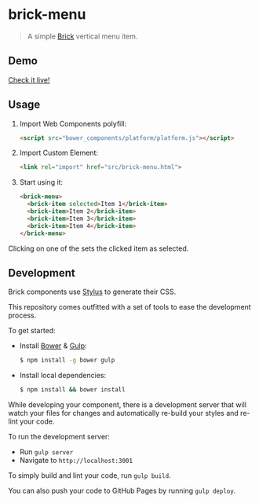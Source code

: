 # brick-menu

> A simple [Brick](https://github.com/mozbrick/brick/) vertical menu item.

## Demo

[Check it live!](http://mozbrick.github.io/brick-menu)

## Usage

1. Import Web Components polyfill:

    ```html
    <script src="bower_components/platform/platform.js"></script>
    ```

2. Import Custom Element:

    ```html
    <link rel="import" href="src/brick-menu.html">
    ```

3. Start using it:

    ```html
    <brick-menu>
      <brick-item selected>Item 1</brick-item>
      <brick-item>Item 2</brick-item>
      <brick-item>Item 3</brick-item>
      <brick-item>Item 4</brick-item>
    </brick-menu>
    ```
  Clicking on one of the <brick-items> sets the clicked item as selected.

## Development

Brick components use [Stylus](http://learnboost.github.com/stylus/) to generate their CSS.

This repository comes outfitted with a set of tools to ease the development process.

To get started:

* Install [Bower](http://bower.io/) & [Gulp](http://gulpjs.com/):

    ```sh
    $ npm install -g bower gulp
    ```

* Install local dependencies:

    ```sh
    $ npm install && bower install
    ```

While developing your component, there is a development server that will watch your files for changes and automatically re-build your styles and re-lint your code.

To run the development server:

* Run `gulp server`
* Navigate to `http://localhost:3001`

To simply build and lint your code, run `gulp build`.

You can also push your code to GitHub Pages by running `gulp deploy`.
